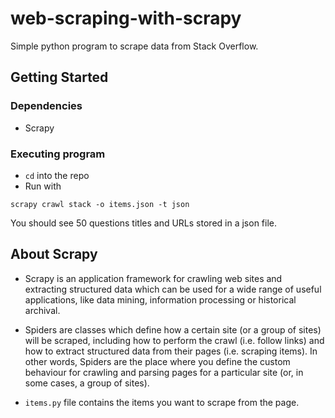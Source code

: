 # web-scraping-with-scrapy
Simple python program to scrape data from Stack Overflow.

## Getting Started

### Dependencies
* Scrapy

### Executing program

* `cd` into the repo
* Run with
```
scrapy crawl stack -o items.json -t json
```
You should see 50 questions titles and URLs stored in a json file.

## About Scrapy

* Scrapy is an application framework for crawling web sites and extracting structured data which can be used for a wide range of useful applications, like data mining, information processing or historical archival.

* Spiders are classes which define how a certain site (or a group of sites) will be scraped, including how to perform the crawl (i.e. follow links) and how to extract structured data from their pages (i.e. scraping items). In other words, Spiders are the place where you define the custom behaviour for crawling and parsing pages for a particular site (or, in some cases, a group of sites).

* `items.py` file contains the items you want to scrape from the page.
